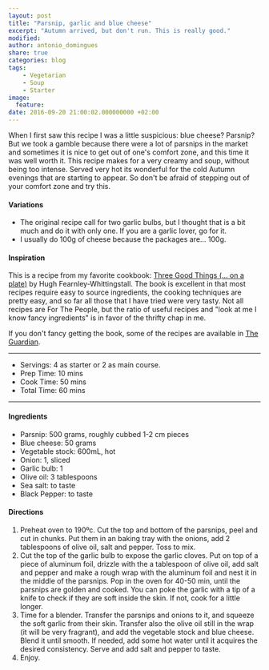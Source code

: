 ```yaml
---
layout: post
title: "Parsnip, garlic and blue cheese"
excerpt: "Autumn arrived, but don't run. This is really good."
modified:
author: antonio_domingues
share: true
categories: blog
tags:
    - Vegetarian
    - Soup
    - Starter
image:
  feature:
date: 2016-09-20 21:00:02.000000000 +02:00
---
```



When I first saw this recipe I was a little suspicious: blue cheese? Parsnip? But we took a gamble because there were a lot of parsnips in the market and sometimes it is nice to get out of one's comfort zone, and this time it was well worth it. This recipe makes for a very creamy and soup, without being too intense. Served very hot its wonderful for the cold Autumn evenings that are starting to appear. So don't be afraid of stepping out of your comfort zone and try this.


#### Variations

- The original recipe call for two garlic bulbs, but I thought that is a bit much and do it with only one. If you are a garlic lover, go for it.
- I usually do 100g of cheese because the packages are... 100g.


#### Inspiration

This is a recipe from my favorite cookbook: [Three Good Things (... on a plate)](https://www.amazon.com/Hughs-Three-Good-Things-Fearnley-Whittingstall/dp/1408828588) by Hugh Fearnley-Whittingstall. The book is excellent in that most recipes require easy to source ingredients, the cooking techniques are pretty easy, and so far all those that I have tried were very tasty. Not all recipes are For The People, but the ratio of useful recipes and "look at me I know fancy ingredients" is in favor of the thrifty chap in me.

If you don't fancy getting the book, some of the recipes are available in [The Guardian](https://www.theguardian.com/lifeandstyle/series/hugh-s-three-good-things-on-a-plate).


---

* Servings: 4 as starter or 2 as main course.
* Prep Time:  10 mins
* Cook Time:  50 mins
* Total Time: 60 mins

---


#### Ingredients

* Parsnip: 500 grams, roughly cubbed 1-2 cm pieces
* Blue cheese: 50 grams
* Vegetable stock: 600mL, hot
* Onion: 1, sliced
* Garlic bulb: 1
* Olive oil: 3 tablespoons
* Sea salt: to taste
* Black Pepper: to taste


#### Directions

1. Preheat oven to 190ºc. Cut the top and bottom of the parsnips, peel and cut in chunks. Put them in an baking tray with the onions, add 2 tablespoons of olive oil, salt and pepper. Toss to mix.
2. Cut the top of the garlic bulb to expose the garlic cloves. Put on top of a piece of aluminum foil, drizzle with the a tablespoon of olive oil, add salt and pepper and make a rough wrap with the aluminum foil and nest it in the middle of the parsnips. Pop in the oven for 40-50 min, until the parsnips are golden and cooked. You can poke the garlic with a tip of a knife to check if they are soft inside the skin. If not, cook for a little longer.
3. Time for a blender. Transfer the parsnips and onions to it, and squeeze the soft garlic from their skin. Transfer also the olive oil still in the wrap (it will be very fragrant), and add the vegetable stock and blue cheese. Blend it until smooth. If needed, add some hot water until it acquires the desired consistency. Serve and add salt and pepper to taste. 
4. Enjoy.